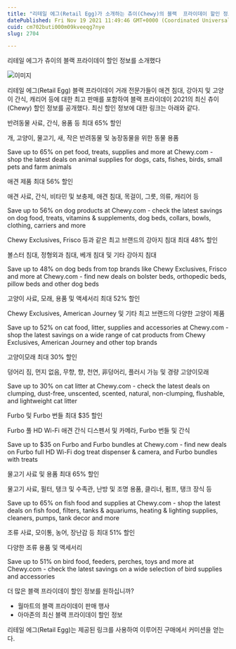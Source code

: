 ```yaml
---
title: "리테일 에그(Retail Egg)가 소개하는 츄이(Chewy)의 블랙  프라이데이 할인 정보"
datePublished: Fri Nov 19 2021 11:49:46 GMT+0000 (Coordinated Universal Time)
cuid: cm702buti000m09kveeqg7nye
slug: 2704

---
```



리테일 에그가 츄이의 블랙 프라이데이 할인 정보를 소개했다

![이미지](https://cdn.hashnode.com/res/hashnode/image/upload/v1739252997341/cc2b2771-8791-4611-a124-03465a92d730.jpeg)

리테일 에그(Retail Egg) 블랙 프라이데이 거래 전문가들이 애견 침대, 강아지 및 고양이 간식, 캐리어 등에 대한 최고 판매를 포함하여 블랙 프라이데이 2021의 최신 츄이(Chewy) 할인 정보를 공개했다. 최신 할인 정보에 대한 링크는 아래와 같다.

반려동물 사료, 간식, 용품 등 최대 65% 할인

개, 고양이, 물고기, 새, 작은 반려동물 및 농장동물을 위한 동물 용품

Save up to 65% on pet food, treats, supplies and more at Chewy.com - shop the latest deals on animal supplies for dogs, cats, fishes, birds, small pets and farm animals

애견 제품 최대 56% 할인

애견 사료, 간식, 비타민 및 보충제, 애견 침대, 목걸이, 그릇, 의류, 캐리어 등

Save up to 56% on dog products at Chewy.com - check the latest savings on dog food, treats, vitamins & supplements, dog beds, collars, bowls, clothing, carriers and more

Chewy Exclusives, Frisco 등과 같은 최고 브랜드의 강아지 침대 최대 48% 할인

볼스터 침대, 정형외과 침대, 베개 침대 및 기타 강아지 침대

Save up to 48% on dog beds from top brands like Chewy Exclusives, Frisco and more at Chewy.com - find new deals on bolster beds, orthopedic beds, pillow beds and other dog beds

고양이 사료, 모래, 용품 및 액세서리 최대 52% 할인

Chewy Exclusives, American Journey 및 기타 최고 브랜드의 다양한 고양이 제품

Save up to 52% on cat food, litter, supplies and accessories at Chewy.com - shop the latest savings on a wide range of cat products from Chewy Exclusives, American Journey and other top brands

고양이모래 최대 30% 할인

덩어리 짐, 먼지 없음, 무향, 향, 천연, 非덩어리, 플러시 가능 및 경량 고양이모래

Save up to 30% on cat litter at Chewy.com - check the latest deals on clumping, dust-free, unscented, scented, natural, non-clumping, flushable, and lightweight cat litter

Furbo 및 Furbo 번들 최대 $35 할인

Furbo 풀 HD Wi-Fi 애견 간식 디스펜서 및 카메라, Furbo 번들 및 간식

Save up to $35 on Furbo and Furbo bundles at Chewy.com - find new deals on Furbo full HD Wi-Fi dog treat dispenser & camera, and Furbo bundles with treats

물고기 사료 및 용품 최대 65% 할인

물고기 사료, 필터, 탱크 및 수족관, 난방 및 조명 용품, 클리너, 펌프, 탱크 장식 등

Save up to 65% on fish food and supplies at Chewy.com - shop the latest deals on fish food, filters, tanks & aquariums, heating & lighting supplies, cleaners, pumps, tank decor and more

조류 사료, 모이통, 농어, 장난감 등 최대 51% 할인

다양한 조류 용품 및 액세서리

Save up to 51% on bird food, feeders, perches, toys and more at Chewy.com - check the latest savings on a wide selection of bird supplies and accessories

더 많은 블랙 프라이데이 할인 정보를 원하십니까?

- 월마트의 블랙 프라이데이 판매 행사
- 아마존의 최신 블랙 프라이데이 할인 정보

리테일 에그(Retail Egg)는 제공된 링크를 사용하여 이루어진 구매에서 커미션을 얻는다.